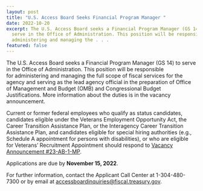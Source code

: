 ```yaml
---
layout: post
title: "U.S. Access Board Seeks Financial Program Manager "
date: 2022-10-20
excerpt: The U.S. Access Board seeks a Financial Program Manager (GS 14) to
  serve in the Office of Administration. This position will be responsible for
  administering and managing the . . .
featured: false
---
```

The U.S. Access Board seeks a Financial Program Manager (GS 14) to serve in the Office of Administration. This position will be responsible for administering and managing the full scope of fiscal services for the agency and serving as the lead agency official in the preparation of Office of Management and Budget (OMB) and Congressional Budget Justifications. More information about the duties is in the vacancy announcement.    

Current or former federal employees who qualify as status candidates, candidates eligible under the Veterans Employment Opportunity Act, the Career Transition Assistance Plan, or the Interagency Career Transition Assistance Plan, and candidates eligible for special hiring authorities (e.g., Schedule A appointment for persons with disabilities), or who are eligible for Veterans’ Recruitment Appointment should respond to [Vacancy Announcement #23-AB-1-MP](https://www.usajobs.gov/job/684247300). 

Applications are due by **November 15, 2022**.   

For further information, contact the Applicant Call Center at 1-304-480-7300 or by email at [accessboardinquiries@fiscal.treasury.gov](mailto:accessboardinquiries@fiscal.treasury.gov).
